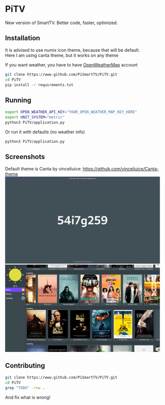 # PiTV
New version of SmartTV. Better code, faster, optimized.

## Installation
It is advised to use numix icon theme, because that will be default.<br />
Here I am using canta theme, but it works on any theme

If you want weather, you have to have [OpenWeatherMap](https://home.openweathermap.org/users/sign_up) account
```sh
git clone https://www.github.com/PiSmartTV/PiTV.git
cd PiTV
pip install -r requirements.txt
```


## Running

```sh
export OPEN_WEATHER_API_KEY="YOUR_OPEN_WEATHER_MAP_KEY_HERE"
export UNIT_SYSTEM="metric"
python3 PiTV/application.py
```
Or run it with defaults (no weather info)
```sh
python3 PiTV/application.py
```

## Screenshots
Default theme is Canta by vinceliuice: https://github.com/vinceliuice/Canta-theme
![](screenshots/Code.png?raw=true)
![](screenshots/Trending.png?raw=true)

## Contributing

```sh
git clone https://www.github.com/PiSmartTV/PiTV.git
cd PiTV
grep "TODO" -rnw .
```

And fix what is wrong!
